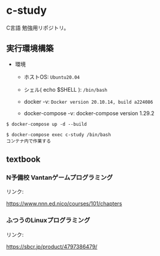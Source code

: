 # c-study

C言語 勉強用リポジトリ。

## 実行環境構築

- 環境
  - ホストOS: `Ubuntu20.04`
  - シェル( echo $SHELL ): `/bin/bash`
 
  - docker -v: `Docker version 20.10.14, build a224086`
  - docker-compose -v: docker-compose version 1.29.2

```
$ docker-compose up -d --build

$ docker-compose exec c-study /bin/bash
コンテナ内で作業する
```

## textbook

### N予備校 Vantanゲームプログラミング

リンク:

https://www.nnn.ed.nico/courses/101/chapters

### ふつうのLinuxプログラミング

リンク:

https://sbcr.jp/product/4797386479/

